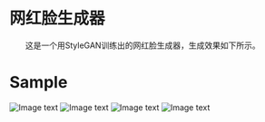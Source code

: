 # 网红脸生成器
&emsp;&emsp;这是一个用StyleGAN训练出的网红脸生成器，生成效果如下所示。<br />

# Sample
![Image text](https://github.com/a312863063/seeprettyface-generator-wanghong/tree/master/examples/example1.png)
![Image text](https://github.com/a312863063/seeprettyface-generator-wanghong/tree/master/examples/example2.png)
![Image text](https://github.com/a312863063/seeprettyface-generator-wanghong/tree/master/examples/example3.png)
![Image text](https://github.com/a312863063/seeprettyface-generator-wanghong/tree/master/examples/64_example.jpg)
